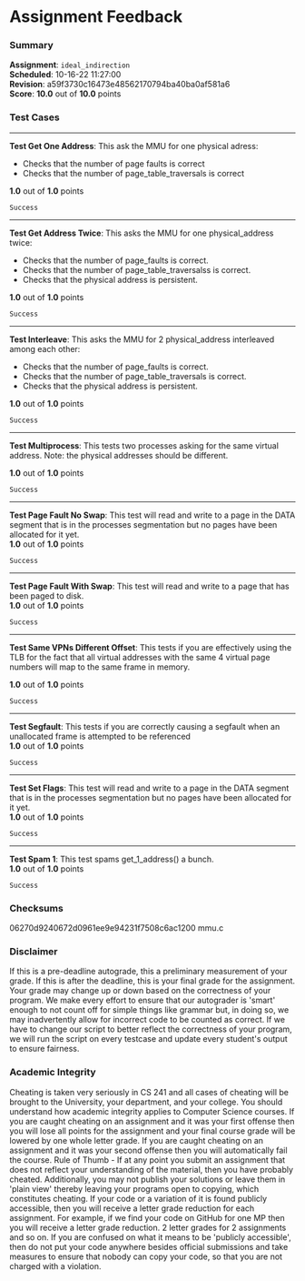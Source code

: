 # Assignment Feedback

### Summary

**Assignment**: `ideal_indirection`  
**Scheduled**: 10-16-22 11:27:00  
**Revision**: a59f3730c16473e48562170794ba40ba0af581a6  
**Score**: **10.0** out of **10.0** points

### Test Cases
---

**Test Get One Address**: This ask the MMU for one physical adress:
- Checks that the number of page faults is correct
- Checks that the number of page_table_traversals is correct
  
**1.0** out of **1.0** points
```
Success
```
---

**Test Get Address Twice**: This asks the MMU for one physical_address twice:
- Checks that the number of page_faults is correct.
- Checks that the number of page_table_traversalss is correct.
- Checks that the physical address is persistent.
  
**1.0** out of **1.0** points
```
Success
```
---

**Test Interleave**: This asks the MMU for 2 physical_address interleaved among each other:
- Checks that the number of page_faults is correct.
- Checks that the number of page_table_traversals is correct.
- Checks that the physical address is persistent.
  
**1.0** out of **1.0** points
```
Success
```
---

**Test Multiprocess**: This tests two processes asking for the same virtual address.
Note: the physical addresses should be different.
  
**1.0** out of **1.0** points
```
Success
```
---

**Test Page Fault No Swap**: This test will read and write to a page in the DATA segment that is in the processes segmentation but no pages have been allocated for it yet.  
**1.0** out of **1.0** points
```
Success
```
---

**Test Page Fault With Swap**: This test will read and write to a page that has been paged to disk.  
**1.0** out of **1.0** points
```
Success
```
---

**Test Same VPNs Different Offset**: This tests if you are effectively using the TLB for the fact that
all virtual addresses with the same 4 virtual page numbers will map to the same frame in memory.
  
**1.0** out of **1.0** points
```
Success
```
---

**Test Segfault**: This tests if you are correctly causing a segfault when an unallocated frame is attempted to be referenced  
**1.0** out of **1.0** points
```
Success
```
---

**Test Set Flags**: This test will read and write to a page in the DATA segment that is in the processes segmentation but no pages have been allocated for it yet.  
**1.0** out of **1.0** points
```
Success
```
---

**Test Spam 1**: This test spams get_1_address() a bunch.  
**1.0** out of **1.0** points
```
Success
```
### Checksums

06270d9240672d0961ee9e94231f7508c6ac1200 mmu.c


### Disclaimer
If this is a pre-deadline autograde, this a preliminary measurement of your grade.
If this is after the deadline, this is your final grade for the assignment.
Your grade may change up or down based on the correctness of your program.
We make every effort to ensure that our autograder is 'smart' enough to not count off
for simple things like grammar but, in doing so, we may inadvertently allow for
incorrect code to be counted as correct.
If we have to change our script to better reflect the correctness of your program,
we will run the script on every testcase and update every student's output to ensure fairness.



### Academic Integrity
Cheating is taken very seriously in CS 241 and all cases of cheating will be brought to the University, your department, and your college.
You should understand how academic integrity applies to Computer Science courses.
If you are caught cheating on an assignment and it was your first offense then you will lose all points for the assignment and your final course
grade will be lowered by one whole letter grade. If you are caught cheating on an assignment and it was your second offense then you will automatically fail the course.
Rule of Thumb - If at any point you submit an assignment that does not reflect your understanding of the material, then you have probably cheated.
Additionally, you may not publish your solutions or leave them in 'plain view' thereby leaving your programs open to copying, which constitutes cheating.
If your code or a variation of it is found publicly accessible, then you will receive a letter grade reduction for each assignment.
For example, if we find your code on GitHub for one MP then you will receive a letter grade reduction. 2 letter grades for 2 assignments and so on.
If you are confused on what it means to be 'publicly accessible', then do not put your code anywhere besides official submissions and take measures
to ensure that nobody can copy your code, so that you are not charged with a violation.


